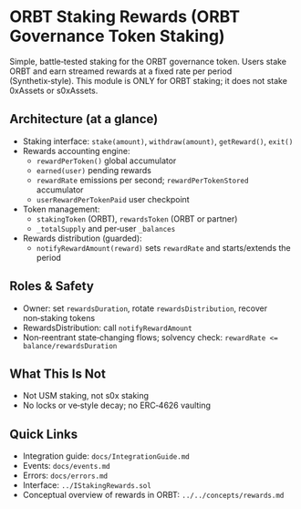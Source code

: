 # ORBT Staking Rewards (ORBT Governance Token Staking)

Simple, battle‑tested staking for the ORBT governance token. Users stake ORBT and earn streamed rewards at a fixed rate per period (Synthetix‑style). This module is ONLY for ORBT staking; it does not stake 0xAssets or s0xAssets.

## Architecture (at a glance)

- Staking interface: `stake(amount)`, `withdraw(amount)`, `getReward()`, `exit()`
- Rewards accounting engine:
  - `rewardPerToken()` global accumulator
  - `earned(user)` pending rewards
  - `rewardRate` emissions per second; `rewardPerTokenStored` accumulator
  - `userRewardPerTokenPaid` user checkpoint
- Token management:
  - `stakingToken` (ORBT), `rewardsToken` (ORBT or partner)
  - `_totalSupply` and per‑user `_balances`
- Rewards distribution (guarded):
  - `notifyRewardAmount(reward)` sets `rewardRate` and starts/extends the period

## Roles & Safety

- Owner: set `rewardsDuration`, rotate `rewardsDistribution`, recover non‑staking tokens
- RewardsDistribution: call `notifyRewardAmount`
- Non‑reentrant state‑changing flows; solvency check: `rewardRate <= balance/rewardsDuration`

## What This Is Not

- Not USM staking, not s0x staking
- No locks or ve‑style decay; no ERC‑4626 vaulting

## Quick Links

- Integration guide: `docs/IntegrationGuide.md`
- Events: `docs/events.md`
- Errors: `docs/errors.md`
- Interface: `../IStakingRewards.sol`
- Conceptual overview of rewards in ORBT: `../../concepts/rewards.md`
